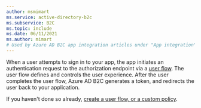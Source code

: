 ```yaml
---
author: msmimart
ms.service: active-directory-b2c
ms.subservice: B2C
ms.topic: include
ms.date: 06/11/2021
ms.author: mimart
# Used by Azure AD B2C app integration articles under "App integration".
---
```

When a user attempts to sign in to your app, the app initiates an authentication request to the authorization endpoint via a [user flow](../articles/active-directory-b2c/user-flow-overview.md). The user flow defines and controls the user experience. After the user completes the user flow, Azure AD B2C generates a token, and redirects the user back to your application.

If you haven't done so already, [create a user flow, or a custom policy](../articles/active-directory-b2c/add-sign-up-and-sign-in-policy.md).
